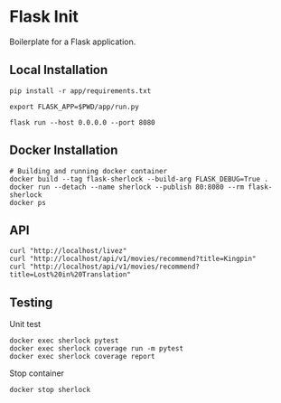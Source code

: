 # Flask Init

Boilerplate for a Flask application.

## Local Installation

```shell
pip install -r app/requirements.txt

export FLASK_APP=$PWD/app/run.py

flask run --host 0.0.0.0 --port 8080
```

## Docker Installation

```shell
# Building and running docker container
docker build --tag flask-sherlock --build-arg FLASK_DEBUG=True .
docker run --detach --name sherlock --publish 80:8080 --rm flask-sherlock
docker ps
```

## API

```shell
curl "http://localhost/livez"
curl "http://localhost/api/v1/movies/recommend?title=Kingpin"
curl "http://localhost/api/v1/movies/recommend?title=Lost%20in%20Translation"
```

## Testing

Unit test

```shell
docker exec sherlock pytest
docker exec sherlock coverage run -m pytest
docker exec sherlock coverage report
```

Stop container

```shell
docker stop sherlock
```
